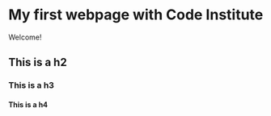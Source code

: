 # My first webpage with Code Institute

Welcome!

## This is a h2

### This is a h3

#### This is a h4
